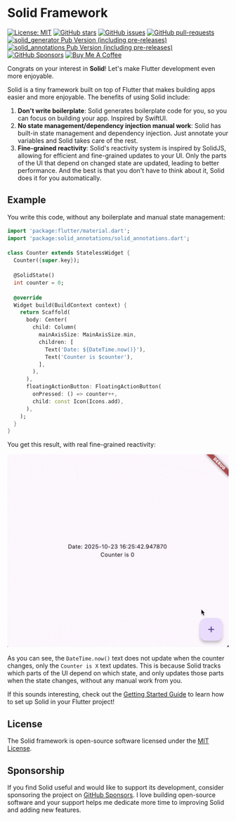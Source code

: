 # Solid Framework

[![License: MIT](https://img.shields.io/badge/license-MIT-purple.svg)](https://github.com/nank1ro/solid/blob/main/LICENSE)
[![GitHub stars](https://img.shields.io/github/stars/nank1ro/solid)](https://gitHub.com/nank1ro/solid/stargazers/)
[![GitHub issues](https://img.shields.io/github/issues/nank1ro/solid)](https://gitHub.com/nank1ro/solid/issues/)
[![GitHub pull-requests](https://img.shields.io/github/issues-pr/nank1ro/solid.svg)](https://gitHub.com/nank1ro/solid/pull/)
[![solid_generator Pub Version (including pre-releases)](https://img.shields.io/pub/v/solid_generator?include_prereleases&label=solid_generator)](https://pub.dev/packages/solid_generator)
[![solid_annotations Pub Version (including pre-releases)](https://img.shields.io/pub/v/solid_annotations?include_prereleases&label=solid_annotations)](https://pub.dev/packages/solid_annotations)
[![GitHub Sponsors](https://img.shields.io/github/sponsors/nank1ro)](https://github.com/sponsors/nank1ro)
<a href="https://www.buymeacoffee.com/nank1ro" target="_blank"><img src="https://cdn.buymeacoffee.com/buttons/default-orange.png" alt="Buy Me A Coffee" height="41" width="174"></a>

Congrats on your interest in **Solid**! Let's make Flutter development even more enjoyable.

Solid is a tiny framework built on top of Flutter that makes building apps easier and more enjoyable.
The benefits of using Solid include:
1. **Don't write boilerplate**: Solid generates boilerplate code for you, so you can focus on building your app. Inspired by SwiftUI.
2. **No state management/dependency injection manual work**: Solid has built-in state management and dependency injection. Just annotate your variables and Solid takes care of the rest.
3. **Fine-grained reactivity**: Solid's reactivity system is inspired by SolidJS, allowing for efficient and fine-grained updates to your UI. Only the parts of the UI that depend on changed state are updated, leading to better performance. And the best is that you don't have to think about it, Solid does it for you automatically.

## Example

You write this code, without any boilerplate and manual state management:

```dart
import 'package:flutter/material.dart';
import 'package:solid_annotations/solid_annotations.dart';

class Counter extends StatelessWidget {
  Counter({super.key});

  @SolidState()
  int counter = 0;

  @override
  Widget build(BuildContext context) {
    return Scaffold(
      body: Center(
        child: Column(
          mainAxisSize: MainAxisSize.min,
          children: [
            Text('Date: ${DateTime.now()}'),
            Text('Counter is $counter'),
          ],
        ),
      ),
      floatingActionButton: FloatingActionButton(
        onPressed: () => counter++,
        child: const Icon(Icons.add),
      ),
    );
  }
}
```

You get this result, with real fine-grained reactivity:

[![Demo of Solid fine-grained reactivity](./docs/src/assets/solid_demo.gif)](../../assets/solid_demo.gif)

As you can see, the `DateTime.now()` text does not update when the counter changes, only the `Counter is X` text updates. This is because Solid tracks which parts of the UI depend on which state, and only updates those parts when the state changes, without any manual work from you.

If this sounds interesting, check out the [Getting Started Guide](https://solid.mariuti.com/guides/getting-started) to learn how to set up Solid in your Flutter project!

## License

The Solid framework is open-source software licensed under the [MIT License](./LICENSE).

## Sponsorship

If you find Solid useful and would like to support its development, consider sponsoring the project on [GitHub Sponsors](https://github.com/sponsors/nank1ro/).
I love building open-source software and your support helps me dedicate more time to improving Solid and adding new features.
